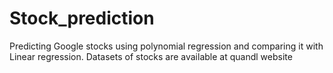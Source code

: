 # Stock_prediction
Predicting Google stocks using polynomial regression and comparing it with Linear regression.
Datasets of stocks are available at quandl website
